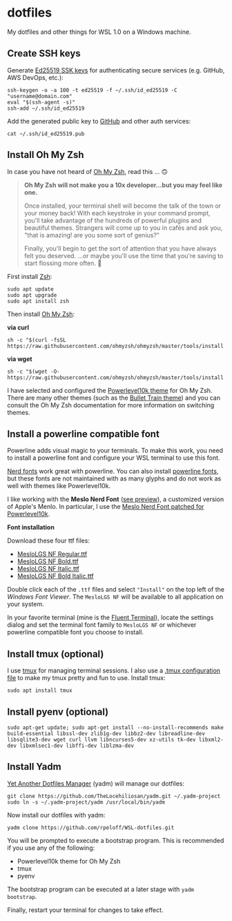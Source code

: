 dotfiles
========

My dotfiles and other things for WSL 1.0 on a Windows machine.

Create SSH keys
---------------

Generate [Ed25519 SSK keys](https://medium.com/risan/upgrade-your-ssh-key-to-ed25519-c6e8d60d3c54) for authenticating secure services (e.g. GitHub, AWS DevOps, etc.):

```
ssh-keygen -o -a 100 -t ed25519 -f ~/.ssh/id_ed25519 -C "username@domain.com"
eval "$(ssh-agent -s)"
ssh-add ~/.ssh/id_ed25519
```

Add the generated public key to [GitHub](https://github.com/settings/ssh/new) and other auth services:

```
cat ~/.ssh/id_ed25519.pub
```

Install Oh My Zsh
-----------------

In case you have not heard of [Oh My Zsh](https://github.com/ohmyzsh/ohmyzsh), read this ... 🙃

> **Oh My Zsh will not make you a 10x developer...but you may feel like one.**
>
> Once installed, your terminal shell will become the talk of the town or your money back! With each keystroke in your command prompt, you'll take advantage of the hundreds of powerful plugins and beautiful themes. Strangers will come up to you in cafés and ask you, "that is amazing! are you some sort of genius?"
>
>Finally, you'll begin to get the sort of attention that you have always felt you deserved. ...or maybe you'll use the time that you're saving to start flossing more often. 😬
> 

First install [Zsh](https://github.com/ohmyzsh/ohmyzsh/wiki/Installing-ZSH):

``` 
sudo apt update
sudo apt upgrade
sudo apt install zsh
```

Then install [Oh My Zsh](https://github.com/ohmyzsh/ohmyzsh):

**via curl**
```
sh -c "$(curl -fsSL https://raw.githubusercontent.com/ohmyzsh/ohmyzsh/master/tools/install.sh)"
```

**via wget**
```
sh -c "$(wget -O- https://raw.githubusercontent.com/ohmyzsh/ohmyzsh/master/tools/install.sh)"
```

I have selected and configured the [Powerlevel10k theme](https://github.com/romkatv/powerlevel10k) for Oh My Zsh. There are many other themes (such as the [Bullet Train theme](https://github.com/caiogondim/bullet-train.zsh)) and you can consult the Oh My Zsh documentation for more information on switching themes.

Install a powerline compatible font
-----------------------------------

Powerline adds visual magic to your terminals. To make this work, you need to install a powerline font and configure your WSL terminal to use this font.

[Nerd fonts](https://www.nerdfonts.com/) work great with powerline. You can also install [powerline fonts](https://github.com/powerline/fonts), but these fonts are not maintained with as many glyphs and do not work as well with themes like Powerlevel10k.

I like working with the **Meslo Nerd Font** ([see preview](https://www.programmingfonts.org/#meslo)), a customized version of Apple's Menlo. In particular, I use the [Meslo Nerd Font patched for Powerlevel10k](https://github.com/romkatv/powerlevel10k#meslo-nerd-font-patched-for-powerlevel10k).

**Font installation**

Download these four ttf files:

- [MesloLGS NF Regular.ttf](https://github.com/romkatv/powerlevel10k-media/raw/master/MesloLGS%20NF%20Regular.ttf)
- [MesloLGS NF Bold.ttf](https://github.com/romkatv/powerlevel10k-media/raw/master/MesloLGS%20NF%20Regular.ttf)
- [MesloLGS NF Italic.ttf](https://github.com/romkatv/powerlevel10k-media/raw/master/MesloLGS%20NF%20Regular.ttf)
- [MesloLGS NF Bold Italic.ttf](https://github.com/romkatv/powerlevel10k-media/raw/master/MesloLGS%20NF%20Bold%20Italic.ttf)

Double click each of the `.ttf` files and select `"Install"` on the top left of the *Windows Font Viewer*. The `MesloLGS NF` will be available to all application on your system.

In your favorite terminal (mine is the [Fluent Terminal](https://github.com/felixse/FluentTerminal)), locate the settings dialog and set the terminal font family to `MesloLGS NF` or whichever powerline compatible font you choose to install.

Install tmux (optional)
-----------------------

I use [tmux](https://github.com/tmux/tmux/wiki) for managing terminal sessions. I also use a [.tmux configuration file](https://github.com/gpakosz/.tmux) to make my tmux pretty and fun to use. Install tmux:

``` 
sudo apt install tmux
```  

Install pyenv (optional)
-------------

```
sudo apt-get update; sudo apt-get install --no-install-recommends make build-essential libssl-dev zlib1g-dev libbz2-dev libreadline-dev libsqlite3-dev wget curl llvm libncurses5-dev xz-utils tk-dev libxml2-dev libxmlsec1-dev libffi-dev liblzma-dev
```

Install Yadm
------------

[Yet Another Dotfiles Manager](https://yadm.io/) (yadm) will manage our dotfiles:

```
git clone https://github.com/TheLocehiliosan/yadm.git ~/.yadm-project
sudo ln -s ~/.yadm-project/yadm /usr/local/bin/yadm
```

Now install our dotfiles with yadm:

```
yadm clone https://github.com/rpeloff/WSL-dotfiles.git
```

You will be prompted to execute a bootstrap program. This is recommended if you use any of the following:

- Powerlevel10k theme for Oh My Zsh
- tmux
- pyenv

The bootstrap program can be executed at a later stage with `yadm bootstrap`.

Finally, restart your terminal for changes to take effect.
